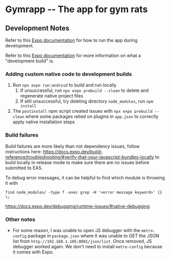 # Gymrapp -- The app for gym rats

## Development Notes

Refer to this [Expo documentation](https://docs.expo.dev/workflow/customizing/) for how to run the app during development.

Refer to this [Expo documentation](https://docs.expo.dev/develop/development-builds/introduction/) for more information on what a "development build" is.

### Adding custom native code to development builds

1. Run `npx expo run:android` to build and run locally
   1. If unsuccessful, run `npx expo prebuild --clean` to delete and regenerate native project files
   2. If still unsuccessful, try deleting directory `node_modules`, run `npm install`
2. The `postinstall` npm script created issues with `npx expo prebuild --clean` where some packages relied on plugins in `app.json` to correctly apply native installation steps

### Build failures

Build failures are more likely than not dependency issues, follow instructions here: https://docs.expo.dev/build-reference/troubleshooting/#verify-that-your-javascript-bundles-locally to build locally in release mode to make sure there are no issues before submitted to EAS.

To debug error messages, it can be helpful to find which module is throwing it with

`find node_modules/ -type f -exec grep -H '<error message keyword>' {} \;`

https://docs.expo.dev/debugging/runtime-issues/#native-debugging

### Other notes

- For some reason, I was unable to open JS debugger with the `metro-config` package in `package.json` where it was unable to GET the JSON list from `http://192.168.1.105:8081/json/list`. Once removed, JS debugger worked again. We don't need to install `metro-config` because it comes with Expo.
